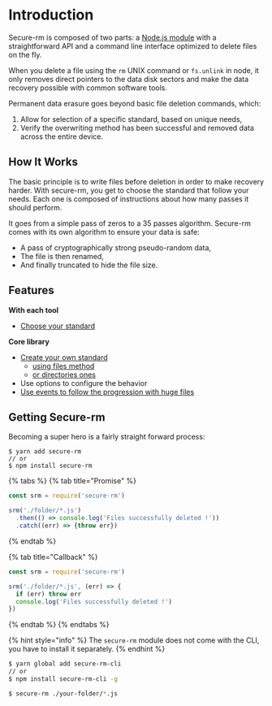 # Introduction

Secure-rm is composed of two parts: a [Node.js module](core/installation.md) with a straightforward API and a command line interface optimized to delete files on the fly.

When you delete a file using the `rm` UNIX command or `fs.unlink` in node, it only removes direct pointers to the data disk sectors and make the data recovery possible with common software tools.

Permanent data erasure goes beyond basic file deletion commands, which:

1. Allow for selection of a specific standard, based on unique needs,
2. Verify the overwriting method has been successful and removed data across the entire device.

## How It Works

The basic principle is to write files before deletion in order to make recovery harder. With secure-rm, you get to choose the standard that follow your needs. Each one is composed of instructions about how many passes it should perform.

It goes from a simple pass of zeros to a 35 passes algorithm. Secure-rm comes with its own algorithm to ensure your data is safe:

* A pass of cryptographically strong pseudo-random data,
* The file is then renamed,
* And finally truncated to hide the file size.

## Features

**With each tool**

* [Choose your standard](core/standards.md)

**Core library**

* [Create your own standard](core/custom-standard.md)
  * [using files method](core/unlink-methods.md)
  * [or directories ones](core/rmdir-methods.md)
* Use options to configure the behavior
* [Use events to follow the progression with huge files](core/events.md)

## Getting Secure-rm

Becoming a super hero is a fairly straight forward process:

```
$ yarn add secure-rm
// or
$ npm install secure-rm
```

{% tabs %}
{% tab title="Promise" %}
```javascript
const srm = require('secure-rm')

srm('./folder/*.js')
  .then(() => console.log('Files successfully deleted !'))
  .catch((err) => {throw err})
```
{% endtab %}

{% tab title="Callback" %}
```javascript
const srm = require('secure-rm')

srm('./folder/*.js', (err) => {
  if (err) throw err
  console.log('Files successfully deleted !')
})
```
{% endtab %}
{% endtabs %}

{% hint style="info" %}
 The `secure-rm` module does not come with the CLI, you have to install it separately.
{% endhint %}

```bash
$ yarn global add secure-rm-cli
// or
$ npm install secure-rm-cli -g
```

```bash
$ secure-rm ./your-folder/*.js
```

